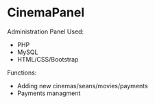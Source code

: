 # CinemaPanel
Administration Panel
Used:
- PHP
- MySQL
- HTML/CSS/Bootstrap

Functions:
- Adding new cinemas/seans/movies/payments 
- Payments managment
